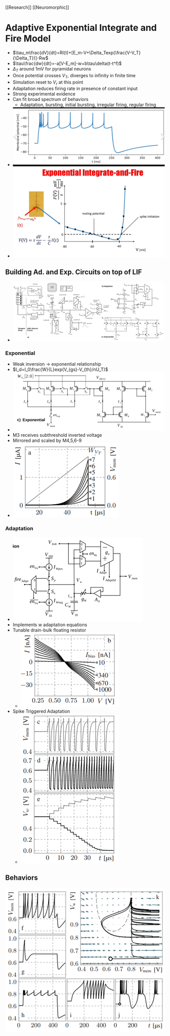 [[Research]] [[Neuromorphic]] 
# Adaptive Exponential Integrate and Fire Model

- $\tau_m\frac{dV}{dt}=RI(t)+[E_m-V+\Delta_Texp(\frac{V-V_T}{\Delta_T})]-Rw$
- $\tau\frac{dw}{dt}=-a[V-E_m]-w+b\tau\delta(t-t^f)$
- $\Delta_T$ around 1mV for pyramidal neurons
- Once potential crosses $V_T$, diverges to infinity in finite time
- Simulation reset to $V_r$ at this point
- Adaptation  reduces firing rate in presence of constant input
- Strong experimental evidence
- Can fit broad spectrum of behaviors
	- Adaptation, bursting, initial bursting, irregular firing, regular firing
- ![Pasted image 20210607195925.png](Pasted%20image%2020210607195925.png)
- ![Pasted image 20210607200032.png](Pasted%20image%2020210607200032.png)

## Building Ad. and Exp. Circuits on top of LIF
- ![Pasted image 20210627171111.png](Pasted%20image%2020210627171111.png)

### Exponential
- Weak inversion -> exponential relationship
- $I_d=I_0\frac{W}{L}exp(V_{gs}-V_{th}/nU_T)$
- ![Pasted image 20210627172704.png](Pasted%20image%2020210627172704.png)
- M3 receives subthreshold inverted voltage
- Mirrored and scaled by M4,5,6-9
- ![Pasted image 20210627172821.png](Pasted%20image%2020210627172821.png)

### Adaptation
- ![Pasted image 20210627173043.png](Pasted%20image%2020210627173043.png)
- Implements w adaptation equations
- Tunable drain-bulk floating resistor
	- ![Pasted image 20210627173639.png](Pasted%20image%2020210627173639.png)
- Spike Triggered Adaptation
	- ![Pasted image 20210627173659.png](Pasted%20image%2020210627173659.png)

## Behaviors
![Pasted image 20210627173737.png](Pasted%20image%2020210627173737.png)
